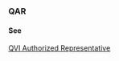 ### QAR

<h4>See</h4><p><a href="qvi-authorized-representative">QVI Authorized Representative</a></p>
